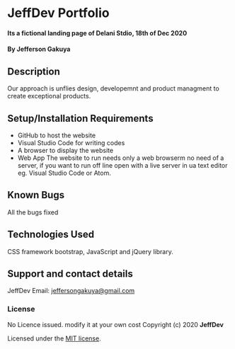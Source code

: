 # JeffDev Portfolio

#### Its a fictional landing page of Delani Stdio, 18th of Dec 2020

#### By **Jefferson Gakuya**

## Description

Our approach is unflies design, developemnt and product managment to create exceptional products.

## Setup/Installation Requirements

- GitHub to host the website
- Visual Studio Code for writing codes
- A browser to display the website
- Web App
  The website to run needs only a web browserm no need of a server, if you want to run off line open with a live server in ua text editor eg. Visual Studio Code or Atom.

## Known Bugs

All the bugs fixed

## Technologies Used

CSS framework bootstrap, JavaScript and jQuery library.

## Support and contact details

JeffDev Email: jeffersongakuya@gmail.com

### License

No Licence issued. modify it at your own cost
Copyright (c) 2020 **JeffDev**

Licensed under the [MIT license](LICENSE).
